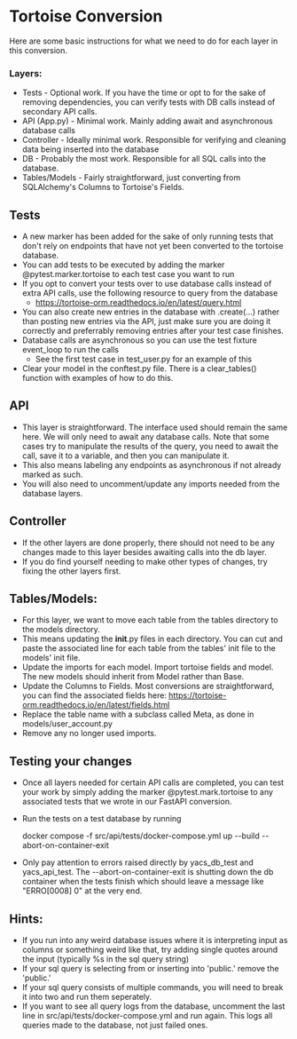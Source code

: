 # Tortoise Conversion

Here are some basic instructions for what we need to do for each layer in this conversion.

### Layers:

- Tests - Optional work. If you have the time or opt to for the sake of removing dependencies, you can verify tests with DB calls instead of secondary API calls.
- API (App.py) - Minimal work. Mainly adding await and asynchronous database calls
- Controller - Ideally minimal work. Responsible for verifying and cleaning data being inserted into the database
- DB - Probably the most work. Responsible for all SQL calls into the database.
- Tables/Models - Fairly straightforward, just converting from SQLAlchemy's Columns to Tortoise's Fields.

## Tests

- A new marker has been added for the sake of only running tests that don't rely on endpoints that have not yet been converted to the tortoise database.
- You can add tests to be executed by adding the marker @pytest.marker.tortoise to each test case you want to run
- If you opt to convert your tests over to use database calls instead of extra API calls, use the following resource to query from the database
    - https://tortoise-orm.readthedocs.io/en/latest/query.html
- You can also create new entries in the database with <model>.create(...) rather than posting new entries via the API, just make sure you are doing it correctly and preferrably removing entries after your test case finishes.
- Database calls are asynchronous so you can use the test fixture event_loop to run the calls
    - See the first test case in test_user.py for an example of this
- Clear your model in the conftest.py file. There is a clear_tables() function with examples of how to do this.
    
## API

- This layer is straightforward. The interface used should remain the same here. We will only need to await any database calls. Note that some cases try to manipulate the results of the query, you need to await the call, save it to a variable, and then you can manipulate it.
- This also means labeling any endpoints as asynchronous if not already marked as such.
- You will also need to uncomment/update any imports needed from the database layers.

## Controller

- If the other layers are done properly, there should not need to be any changes made to this layer besides awaiting calls into the db layer.
- If you do find yourself needing to make other types of changes, try fixing the other layers first.

## Tables/Models:

- For this layer, we want to move each table from the tables directory to the models directory.
- This means updating the __init__.py files in each directory. You can cut and paste the associated line for each table from the tables' init file to the models' init file.
- Update the imports for each model. Import tortoise fields and model. The new models should inherit from Model rather than Base.
- Update the Columns to Fields. Most conversions are straightforward, you can find the associated fields here: https://tortoise-orm.readthedocs.io/en/latest/fields.html
- Replace the table name with a subclass called Meta, as done in models/user_account.py
- Remove any no longer used imports.

## Testing your changes

- Once all layers needed for certain API calls are completed, you can test your work by simply adding the marker @pytest.mark.tortoise to any associated tests that we wrote in our FastAPI conversion.
- Run the tests on a test database by running  


    docker compose -f src/api/tests/docker-compose.yml up --build --abort-on-container-exit
    
- Only pay attention to errors raised directly by yacs_db_test and yacs_api_test. The --abort-on-container-exit is shutting down the db container when the tests finish which should leave a message like "ERRO[0008] 0" at the very end.


## Hints:

- If you run into any weird database issues where it is interpreting input as columns or something weird like that, try adding single quotes around the input (typically %s in the sql query string)
- If your sql query is selecting from or inserting into 'public.<table>' remove the 'public.'
- If your sql query consists of multiple commands, you will need to break it into two and run them seperately.
- If you want to see all query logs from the database, uncomment the last line in src/api/tests/docker-compose.yml and run again. This logs all queries made to the database, not just failed ones.
